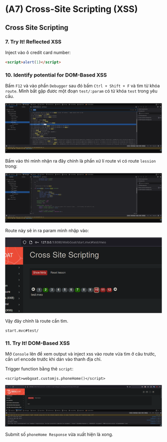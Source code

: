 # (A7) Cross-Site Scripting (XSS)

## Cross Site Scripting

### 7. Try It! Reflected XSS

Inject vào ô credit card number:

```html
<script>alert(1)</script>
```

### 10. Identify potential for DOM-Based XSS

Bấm `F12` và vào phần `Debugger` sau đó bấm `Ctrl + Shift + F` và tìm từ khóa `route`. Mình bắt gặp đươc một đoạn `test/:param` có từ khóa `test` trong yêu cầu.

![12](images/12.png)

Bấm vào thì mình nhận ra đây chính là phần xử lí route vì có route `lession` trong:

![13](images/13.png)

Route này sẽ in ra param mình nhập vào:

![14](images/14.png)

Vậy đây chính là route cần tìm.

```
start.mvc#test/
```

### 11. Try It! DOM-Based XSS

Mở `Console` lên để xem output và inject xss vào route vừa tìm ở câu trước, cần url encode trước khi dán vào thanh địa chỉ.

Trigger function bằng thẻ `script`:

```
<script>webgoat.customjs.phoneHome()</script>
```

![15](images/15.png)

Submit số `phoneHome Response` vừa xuất hiện là xong.
